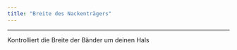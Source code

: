 ```yaml
---
title: "Breite des Nackenträgers"
---
```


***

Kontrolliert die Breite der Bänder um deinen Hals




